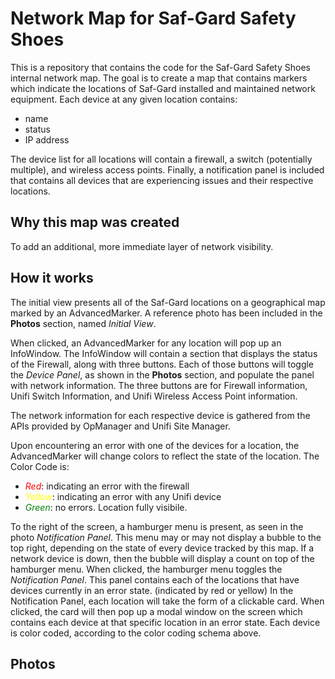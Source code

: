 # Network Map for Saf-Gard Safety Shoes
This is a repository that contains the code for the Saf-Gard Safety Shoes internal network map. The goal is to create a map that contains markers which indicate the locations of Saf-Gard installed and maintained network equipment. Each device at any given location contains:
- name
- status
- IP address 

The device list for all locations will contain a firewall, a switch (potentially multiple), and wireless access points. 
Finally, a notification panel is included that contains all devices that are experiencing issues and their respective locations.

## Why this map was created
To add an additional, more immediate layer of network visibility.

## How it works
The initial view presents all of the Saf-Gard locations on a geographical map marked by an AdvancedMarker. A reference photo has been included in the **Photos** section, named *Initial View*.

When clicked, an AdvancedMarker for any location will pop up an InfoWindow. The InfoWindow will contain a section that displays the status of the Firewall, along with three buttons. Each of those buttons will toggle the *Device Panel*, as shown in the **Photos** section, and populate the panel with network information. The three buttons are for Firewall information, Unifi Switch Information, and Unifi Wireless Access Point information. 

The network information for each respective device is gathered from the APIs provided by OpManager and Unifi Site Manager. 

Upon encountering an error with one of the devices for a location, the AdvancedMarker will change colors to reflect the state of the location. The Color Code is:
- <span style="color:red">*Red*</span>: indicating an error with the firewall
- <span style="color:yellow">*Yellow*</span>: indicating an error with any Unifi device
- <span style="color:green">*Green*</span>: no errors. Location fully visibile.


To the right of the screen, a hamburger menu is present, as seen in the photo *Notification Panel*. This menu may or may not display a bubble to the top right, depending on the state of every device tracked by this map. If a network device is down, then the bubble will display a count on top of the hamburger menu. When clicked, the hamburger menu toggles the *Notification Panel*. This panel contains each of the locations that have devices currently in an error state. (indicated by red or yellow) In the Notification Panel, each location will take the form of a clickable card. When clicked, the card will then pop up a modal window on the screen which contains each device at that specific location in an error state. Each device is color coded, according to the color coding schema above.

## Photos